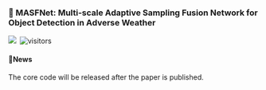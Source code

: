 ### 📖 MASFNet: Multi-scale Adaptive Sampling Fusion Network for Object Detection in Adverse Weather
<a href="https://huggingface.co/spaces/PolarisFTL/MASFNet" target="_blank"><img src="https://img.shields.io/badge/%F0%9F%A4%97%20Hugging%20Face-Demos-blue"></a>&ensp;![visitors](https://visitor-badge.laobi.icu/badge?page_id=PolarisFTL.MASFNet) <br />
#### 📢News
The core code will be released after the paper is published.
